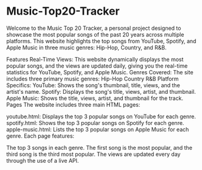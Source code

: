 # Music-Top20-Tracker

Welcome to the Music Top 20 Tracker, a personal project designed to showcase the most popular songs of the past 20 years across multiple platforms. This website highlights the top songs from YouTube, Spotify, and Apple Music in three music genres: Hip-Hop, Country, and R&B.

Features
Real-Time Views: This website dynamically displays the most popular songs, and the views are updated daily, giving you the real-time statistics for YouTube, Spotify, and Apple Music.
Genres Covered: The site includes three primary music genres:
Hip-Hop
Country
R&B
Platform Specifics:
YouTube: Shows the song's thumbnail, title, views, and the artist's name.
Spotify: Displays the song's title, views, artist, and thumbnail.
Apple Music: Shows the title, views, artist, and thumbnail for the track.
Pages
The website includes three main HTML pages:

youtube.html: Displays the top 3 popular songs on YouTube for each genre.
spotify.html: Shows the top 3 popular songs on Spotify for each genre.
apple-music.html: Lists the top 3 popular songs on Apple Music for each genre.
Each page features:

The top 3 songs in each genre.
The first song is the most popular, and the third song is the third most popular.
The views are updated every day through the use of a live API.
